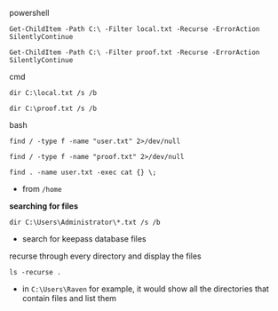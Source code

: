 powershell  
```  
Get-ChildItem -Path C:\ -Filter local.txt -Recurse -ErrorAction SilentlyContinue  
```  
  
```  
Get-ChildItem -Path C:\ -Filter proof.txt -Recurse -ErrorAction SilentlyContinue  
```  
  
cmd  
```  
dir C:\local.txt /s /b  
```  
  
```  
dir C:\proof.txt /s /b  
```  
  
bash  
```  
find / -type f -name "user.txt" 2>/dev/null  
```  
  
```  
find / -type f -name "proof.txt" 2>/dev/null  
```  
  
```  
find . -name user.txt -exec cat {} \;  
```  
- from `/home`  
  
**searching for files**  
```  
dir C:\Users\Administrator\*.txt /s /b  
```  
- search for keepass database files  
  
recurse through every directory and display the files  
```  
ls -recurse .  
```  
- in `C:\Users\Raven` for example, it would show all the directories that contain files and list them  